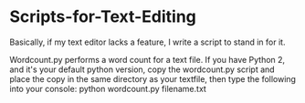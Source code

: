 Scripts-for-Text-Editing
========================

Basically, if my text editor lacks a feature, I write a script to stand in for it.

Wordcount.py performs a word count for a text file.  If you have Python 2, and it's your default python version, copy the wordcount.py script and place the copy in the same directory as your textfile, then type the following into your console:
python wordcount.py filename.txt
